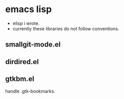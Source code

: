 # emacs lisp
* elisp i wrote.
* currently these libraries do not follow conventions.

## smallgit-mode.el

## dirdired.el

## gtkbm.el
handle .gtk-bookmarks.
